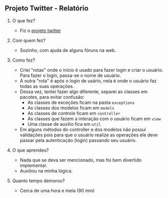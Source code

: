 ## Projeto Twitter - Relatório

1. O que fez?
    - Fiz o [projeto twitter](https://github.com/qxcodepoo/arcade/blob/master/base/025/Readme.md)

2. Com quem fez?
    - Sozinho, com ajuda de alguns fóruns na web.

3. Como fez?
    - Criei "rotas" onde o início é usado para fazer login e criar o usuário. Para fazer o login, passa-se o nome de usuário.
    - A outra "rota" é após o login de usário, nela é onde o usuário faz todas as suas operações.
    - Dessa vez, tentei fazer algo diferente, separei as classes em pacotes, para evitar confusão:
        - As classes de exceções ficam na pasta `exceptions`
        - As classes dos modelos ficam em `models`
        - As classes de controle ficam em `controller`
        - As classes que fazem a interação com o usuário ficam em `view`
        - Uma classe de auxílio fica em `util`
    - Em alguns métodos do controller e dos modelos não possui validações pois para que o usuário realize as operações ele deve passar pela autenticação (login) passando seu usuário.
    
4. O que aprendeu?
    - Nada que se deva ser mencionado, mas foi bem divertido implementar.
    - Auxiliou na minha lógica.
5. Quanto tempo demorou?
    - Cerca de uma hora e meia (90 min)